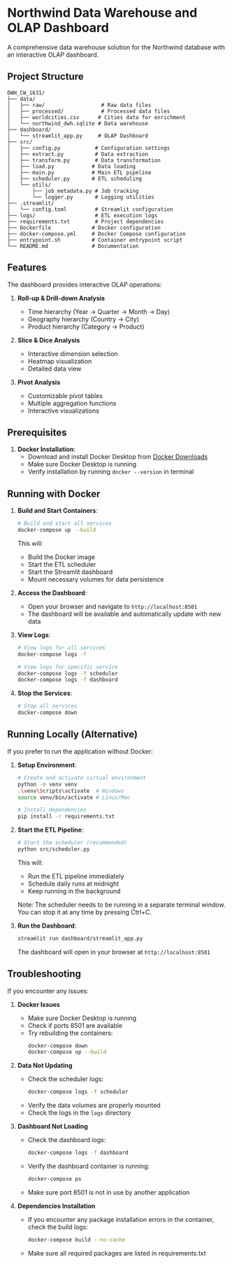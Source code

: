 # Northwind Data Warehouse and OLAP Dashboard

A comprehensive data warehouse solution for the Northwind database with an interactive OLAP dashboard.

## Project Structure

```
DWH_CW_1631/
├── data/
│   ├── raw/                  # Raw data files
│   ├── processed/            # Processed data files
│   ├── worldcities.csv      # Cities data for enrichment
│   └── northwind_dwh.sqlite # Data warehouse
├── dashboard/
│   └── streamlit_app.py     # OLAP Dashboard
├── src/
│   ├── config.py           # Configuration settings
│   ├── extract.py          # Data extraction
│   ├── transform.py        # Data transformation
│   ├── load.py            # Data loading
│   ├── main.py            # Main ETL pipeline
│   ├── scheduler.py       # ETL scheduling
│   └── utils/
│       ├── job_metadata.py # Job tracking
│       └── logger.py       # Logging utilities
├── .streamlit/
│   └── config.toml         # Streamlit configuration
├── logs/                   # ETL execution logs
├── requirements.txt        # Project dependencies
├── Dockerfile             # Docker configuration
├── docker-compose.yml     # Docker Compose configuration
├── entrypoint.sh          # Container entrypoint script
└── README.md              # Documentation
```

## Features

The dashboard provides interactive OLAP operations:

1. **Roll-up & Drill-down Analysis**
   - Time hierarchy (Year → Quarter → Month → Day)
   - Geography hierarchy (Country → City)
   - Product hierarchy (Category → Product)

2. **Slice & Dice Analysis**
   - Interactive dimension selection
   - Heatmap visualization
   - Detailed data view

3. **Pivot Analysis**
   - Customizable pivot tables
   - Multiple aggregation functions
   - Interactive visualizations

## Prerequisites

1. **Docker Installation**:
   - Download and install Docker Desktop from [Docker Downloads](https://www.docker.com/products/docker-desktop)
   - Make sure Docker Desktop is running
   - Verify installation by running `docker --version` in terminal

## Running with Docker

1. **Build and Start Containers**:
   ```bash
   # Build and start all services
   docker-compose up --build
   ```
   This will:
   - Build the Docker image
   - Start the ETL scheduler
   - Start the Streamlit dashboard
   - Mount necessary volumes for data persistence

2. **Access the Dashboard**:
   - Open your browser and navigate to `http://localhost:8501`
   - The dashboard will be available and automatically update with new data

3. **View Logs**:
   ```bash
   # View logs for all services
   docker-compose logs -f
   
   # View logs for specific service
   docker-compose logs -f scheduler
   docker-compose logs -f dashboard
   ```

4. **Stop the Services**:
   ```bash
   # Stop all services
   docker-compose down
   ```

## Running Locally (Alternative)

If you prefer to run the application without Docker:

1. **Setup Environment**:
   ```bash
   # Create and activate virtual environment
   python -m venv venv
   .\venv\Scripts\activate  # Windows
   source venv/bin/activate # Linux/Mac
   
   # Install dependencies
   pip install -r requirements.txt
   ```

2. **Start the ETL Pipeline**:
   ```bash
   # Start the scheduler (recommended)
   python src/scheduler.py
   ```
   This will:
   - Run the ETL pipeline immediately
   - Schedule daily runs at midnight
   - Keep running in the background
   
   Note: The scheduler needs to be running in a separate terminal window. You can stop it at any time by pressing Ctrl+C.

3. **Run the Dashboard**:
   ```bash
   streamlit run dashboard/streamlit_app.py
   ```
   The dashboard will open in your browser at `http://localhost:8501`

## Troubleshooting

If you encounter any issues:

1. **Docker Issues**
   - Make sure Docker Desktop is running
   - Check if ports 8501 are available
   - Try rebuilding the containers:
     ```bash
     docker-compose down
     docker-compose up --build
     ```

2. **Data Not Updating**
   - Check the scheduler logs:
     ```bash
     docker-compose logs -f scheduler
     ```
   - Verify the data volumes are properly mounted
   - Check the logs in the `logs` directory

3. **Dashboard Not Loading**
   - Check the dashboard logs:
     ```bash
     docker-compose logs -f dashboard
     ```
   - Verify the dashboard container is running:
     ```bash
     docker-compose ps
     ```
   - Make sure port 8501 is not in use by another application

4. **Dependencies Installation**
   - If you encounter any package installation errors in the container, check the build logs:
     ```bash
     docker-compose build --no-cache
     ```
   - Make sure all required packages are listed in requirements.txt 